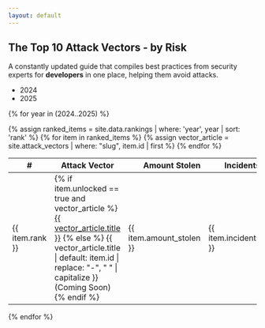 ```yaml
---
layout: default
---
```

## The Top 10 Attack Vectors - by Risk

A constantly updated guide that compiles best practices from security experts for **developers** in one place, helping them avoid attacks.


<ul class="tab-nav">
  <li class="active" data-tab="2024">2024</li>
  <li data-tab="2025">2025</li>
</ul>


{% for year in (2024..2025) %}
  <div class="tab-content {% if year == 2024 %}active{% endif %}" id="tab-{{ year }}">
    {% assign ranked_items = site.data.rankings | where: 'year', year | sort: 'rank' %}
    <table class="vector-table">
      <thead>
        <tr>
          <th>#</th>
          <th>Attack Vector</th>
          <th style="text-align: right;">Amount Stolen</th>
          <th style="text-align: right;">Incidents</th>
        </tr>
      </thead>
      <tbody>
        {% for item in ranked_items %}
          {% assign vector_article = site.attack_vectors | where: "slug", item.id | first %}
          <tr>
            <td class="rank">{{ item.rank }}</td>
            <td class="name risk-{{ item.risk_level }}">
              {% if item.unlocked == true and vector_article %}
                <a href="{{ vector_article.url | relative_url }}">{{ vector_article.title }}</a>
              {% else %}
                <span>{{ vector_article.title | default: item.id | replace: "-", " " | capitalize }} (Coming Soon)</span>
              {% endif %}
            </td>
            <td class="amount">{{ item.amount_stolen }}</td>
            <td class="incidents">{{ item.incidents }}</td>
          </tr>
        {% endfor %}
      </tbody>
    </table>
  </div>
{% endfor %}